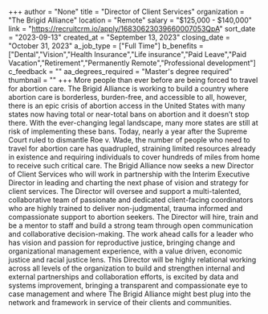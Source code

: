 +++
author = "None"
title = "Director of Client Services"
organization = "The Brigid Alliance"
location = "Remote"
salary = "$125,000 - $140,000"
link = "https://recruitcrm.io/apply/16830623039660007053QpA"
sort_date = "2023-09-13"
created_at = "September 13, 2023"
closing_date = "October 31, 2023"
a_job_type = ["Full Time"]
b_benefits = ["Dental","Vision","Health Insurance","Life insurance","Paid Leave","Paid Vacation","Retirement","Permanently Remote","Professional development"]
c_feedback = ""
aa_degrees_required = "Master's degree required"
thumbnail = ""
+++
More people than ever before are being forced to travel for abortion care. The Brigid Alliance is working to build a country where abortion care is borderless, burden-free, and accessible to all, however, there is an epic crisis of abortion access in the United States with many states now having total or near-total bans on abortion and it doesn’t stop there. With the ever-changing legal landscape, many more states are still at risk of implementing these bans. Today, nearly a year after the Supreme Court ruled to dismantle Roe v. Wade, the number of people who need to travel for abortion care has quadrupled, straining limited resources already in existence and requiring individuals to cover hundreds of miles from home to receive such critical care. The Brigid Alliance now seeks a new Director of Client Services who will work in partnership with the Interim Executive Director in leading and charting the next phase of vision and strategy for client services. The Director will oversee and support a multi-talented, collaborative team of passionate and dedicated client-facing coordinators who are highly trained to deliver non-judgmental, trauma informed and compassionate support to abortion seekers. The Director will hire, train and be a mentor to staff and build a strong team through open communication and collaborative decision-making. The work ahead calls for a leader who has vision and passion for reproductive justice, bringing change and organizational management experience, with a value driven, economic justice and racial justice lens. This Director will be highly relational working across all levels of the organization to build and strengthen internal and external partnerships and collaboration efforts, is excited by data and systems improvement, bringing a transparent and compassionate eye to case management and where The Brigid Alliance might best plug into the network and framework in service of their clients and communities.